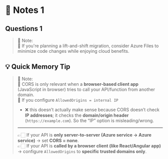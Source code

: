 # 📒 **Notes 1**

## Questions 1

> 🚨 Note:  
> 🔹 If you're planning a lift-and-shift migration, consider Azure Files to minimize code changes while enjoying cloud benefits.

## 💡 Quick Memory Tip

> 🚨 Note:  
> 🔹 CORS is only relevant when a **browser-based client app** (JavaScript in browser) tries to call your API/function from another domain.  
> 🔹 If you configure `AllowedOrigins = internal IP`
>
> - ❌ this doesn’t actually make sense because CORS doesn’t check **IP addresses**; it checks the **domain/origin header** (`https://example.com`). So the “IP” option is misleading/wrong.
>
> ---
>
> 👉🏻 If your API is **only server-to-server (Azure service → Azure service)** → set **CORS = none**.  
> 👉🏻 If your API is **called by a browser client (like React/Angular app)** → configure `AllowedOrigins` to **specific trusted domains only**.
